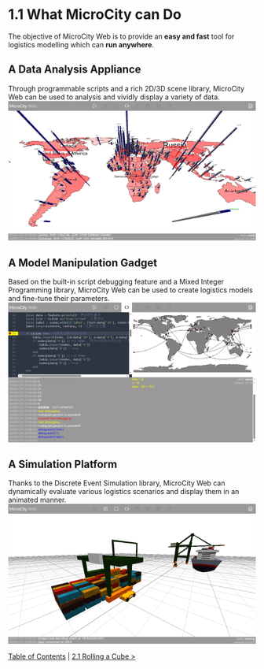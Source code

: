 # 1.1 What MicroCity can Do
The objective of MicroCity Web is to provide an **easy and fast** tool for logistics modelling which can **run anywhere**.

## A Data Analysis Appliance 
Through programmable scripts and a rich 2D/3D scene library, MicroCity Web can be used to analysis and vividly display a variety of data. 
![data visualization](./img/data_visulization.png)

## A Model Manipulation Gadget
Based on the built-in script debugging feature and a Mixed Integer Programming library, MicroCity Web can be used to create logistics models and fine-tune their parameters. 
![model analysis](./img/network_analysis.png)

## A Simulation Platform
Thanks to the Discrete Event Simulation library, MicroCity Web can dynamically evaluate various logistics scenarios and display them in an animated manner. 
![terminal simulation](./img/terminal_simulation.apng)

[Table of Contents](readme.md) | [2.1 Rolling a Cube >](2.1_rolling_a_cube.md)
